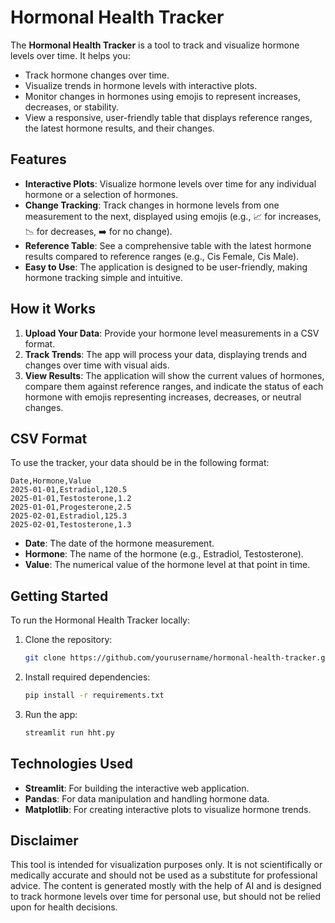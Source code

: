 

# Hormonal Health Tracker

The **Hormonal Health Tracker** is a tool to track and visualize hormone levels over time. It helps you:

- Track hormone changes over time.
- Visualize trends in hormone levels with interactive plots.
- Monitor changes in hormones using emojis to represent increases, decreases, or stability.
- View a responsive, user-friendly table that displays reference ranges, the latest hormone results, and their changes.

## Features

- **Interactive Plots**: Visualize hormone levels over time for any individual hormone or a selection of hormones.
- **Change Tracking**: Track changes in hormone levels from one measurement to the next, displayed using emojis (e.g., 📈 for increases, 📉 for decreases, ➡️ for no change).
- **Reference Table**: See a comprehensive table with the latest hormone results compared to reference ranges (e.g., Cis Female, Cis Male).
- **Easy to Use**: The application is designed to be user-friendly, making hormone tracking simple and intuitive.

## How it Works

1. **Upload Your Data**: Provide your hormone level measurements in a CSV format.
2. **Track Trends**: The app will process your data, displaying trends and changes over time with visual aids.
3. **View Results**: The application will show the current values of hormones, compare them against reference ranges, and indicate the status of each hormone with emojis representing increases, decreases, or neutral changes.

## CSV Format

To use the tracker, your data should be in the following format:

```
Date,Hormone,Value
2025-01-01,Estradiol,120.5
2025-01-01,Testosterone,1.2
2025-01-01,Progesterone,2.5
2025-02-01,Estradiol,125.3
2025-02-01,Testosterone,1.3
```

- **Date**: The date of the hormone measurement.
- **Hormone**: The name of the hormone (e.g., Estradiol, Testosterone).
- **Value**: The numerical value of the hormone level at that point in time.

## Getting Started

To run the Hormonal Health Tracker locally:

1. Clone the repository:
   ```bash
   git clone https://github.com/yourusername/hormonal-health-tracker.git
   ```
2. Install required dependencies:
   ```bash
   pip install -r requirements.txt
   ```
3. Run the app:
   ```bash
   streamlit run hht.py
   ```

## Technologies Used

- **Streamlit**: For building the interactive web application.
- **Pandas**: For data manipulation and handling hormone data.
- **Matplotlib**: For creating interactive plots to visualize hormone trends.

## Disclaimer

This tool is intended for visualization purposes only. It is not scientifically or medically accurate and should not be used as a substitute for professional advice. The content is generated mostly with the help of AI and is designed to track hormone levels over time for personal use, but should not be relied upon for health decisions.

